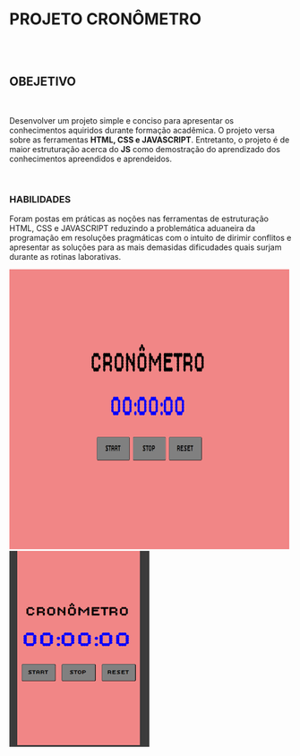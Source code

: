 <h1>PROJETO CRONÔMETRO</h1>
<br>
<br>
<h2>OBEJETIVO</h2>
<br>
<p>Desenvolver um projeto simple e conciso para apresentar os conhecimentos aquiridos durante formação acadêmica.
O projeto versa sobre as ferramentas <b>HTML, CSS e JAVASCRIPT</b>. Entretanto, o projeto é de maior estruturação 
acerca do <b>JS</b> como demostração do aprendizado dos conhecimentos apreendidos e aprendeidos.</p>
<br>
<h3>HABILIDADES</h3>
<p>Foram postas em práticas as noções nas ferramentas de estruturação HTML, CSS e JAVASCRIPT reduzindo a problemática
aduaneira da programação em resoluções pragmáticas com o intuito de dirimir conflitos e apresentar as soluções 
para as mais demasidas dificudades quais surjam durante as rotinas laborativas.</p>


<img src="https://github.com/sidsantos87/Projeto-Cron/blob/main/assets/Captura%20de%20tela%202025-07-24%20190752.png" height="500px" width="500px">
<img src="https://github.com/sidsantos87/Projeto-Cron/blob/main/assets/Captura%20de%20tela%202025-07-24%20190826.png" height="350px" width="250px">
